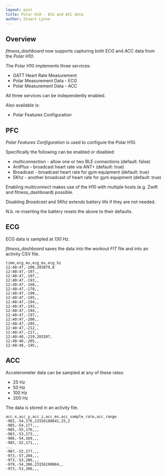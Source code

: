 ```yaml
---
layout: post
title: Polar H10 - ECG and ACC data
author: Stuart Lynne
---
```

## Overview

*fitness_dashboard* now supports capturing both *ECG* and *ACC* data from the *Polar H10*.

The Polar H10 implements three services:

- GATT Heart Rate Measurement
- Polar Measurement Data - ECG
- Polar Measurement Data - ACC

All three services can be independently enabled.

Also available is:

- Polar Features Configuration

## PFC

*Polar Features Configuration* is used to configure the Polar H10. 

Specifically the following can be enabled or disabled:
- multiconnection - allow one or two BLE connections (default: false)
- AntPlus - broadcast heart rate via ANT+ (default: true)
- Broadcast - broadcast heart rate for gym equipment (default: true)
- 5Khz - another broadcast of heart rate for gym equipment (default: true)

Enabling *multiconnect* makes use of the H10 with multiple hosts (e.g. Zwift and fitness\_dashboard) possible.

Disabling *Broadcast* and *5Khz* extends battery life if they are not needed.

N.b. re-inserting the battery resets the above to their defaults.


## ECG

ECG data is sampled at *130 Hz*. 

*fitness_dashboard* saves the data into the workout *FIT* file and into an activity CSV file.

```
time,ecg_mv,ecg_ms,ecg_hz
12:40:47,-200,203079,8
12:40:47,-197,,
12:40:47,-197,,
12:40:47,-193,,
12:40:47,-168,,
12:40:47,-178,,
12:40:47,-190,,
12:40:47,-195,,
12:40:47,-194,,
12:40:47,-193,,
12:40:47,-194,,
12:40:47,-197,,
12:40:47,-200,,
12:40:47,-205,,
12:40:47,-212,,
12:40:47,-217,,
12:40:48,-219,203207,
12:40:48,-205,,
12:40:48,-195,,
```

## ACC

Accelerometer data can be sampled at any of these rates:

- 25 Hz
- 50 Hz
- 100 Hz
- 200 Hz

The data is stored in an activity file.

```
acc_x,acc_y,acc_z,acc_ms,acc_sample_rate,acc_range
-982,-54,176,23156188641,25,2
-985,-54,177,,,
-985,-55,176,,,
-983,-53,173,,,
-986,-54,169,,,
-985,-52,171,,,
...
-987,-52,177,,,
-973,-57,204,,,
-973,-53,206,,,
-979,-54,206,23156190084,,
-973,-53,206,,,
```


